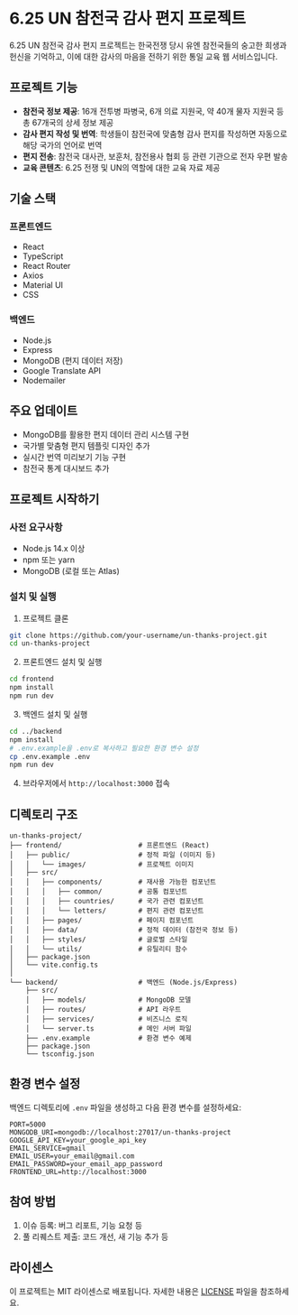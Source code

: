 # 6.25 UN 참전국 감사 편지 프로젝트

6.25 UN 참전국 감사 편지 프로젝트는 한국전쟁 당시 유엔 참전국들의 숭고한 희생과 헌신을 기억하고, 이에 대한 감사의 마음을 전하기 위한 통일 교육 웹 서비스입니다.

## 프로젝트 기능

- **참전국 정보 제공**: 16개 전투병 파병국, 6개 의료 지원국, 약 40개 물자 지원국 등 총 67개국의 상세 정보 제공
- **감사 편지 작성 및 번역**: 학생들이 참전국에 맞춤형 감사 편지를 작성하면 자동으로 해당 국가의 언어로 번역
- **편지 전송**: 참전국 대사관, 보훈처, 참전용사 협회 등 관련 기관으로 전자 우편 발송
- **교육 콘텐츠**: 6.25 전쟁 및 UN의 역할에 대한 교육 자료 제공

## 기술 스택

### 프론트엔드
- React
- TypeScript
- React Router
- Axios
- Material UI
- CSS

### 백엔드
- Node.js
- Express
- MongoDB (편지 데이터 저장)
- Google Translate API
- Nodemailer

## 주요 업데이트

- MongoDB를 활용한 편지 데이터 관리 시스템 구현
- 국가별 맞춤형 편지 템플릿 디자인 추가
- 실시간 번역 미리보기 기능 구현
- 참전국 통계 대시보드 추가

## 프로젝트 시작하기

### 사전 요구사항
- Node.js 14.x 이상
- npm 또는 yarn
- MongoDB (로컬 또는 Atlas)

### 설치 및 실행

1. 프로젝트 클론
```bash
git clone https://github.com/your-username/un-thanks-project.git
cd un-thanks-project
```

2. 프론트엔드 설치 및 실행
```bash
cd frontend
npm install
npm run dev
```

3. 백엔드 설치 및 실행
```bash
cd ../backend
npm install
# .env.example을 .env로 복사하고 필요한 환경 변수 설정
cp .env.example .env
npm run dev
```

4. 브라우저에서 `http://localhost:3000` 접속

## 디렉토리 구조

```
un-thanks-project/
├── frontend/                   # 프론트엔드 (React)
│   ├── public/                 # 정적 파일 (이미지 등)
│   │   └── images/             # 프로젝트 이미지
│   ├── src/
│   │   ├── components/         # 재사용 가능한 컴포넌트
│   │   │   ├── common/         # 공통 컴포넌트
│   │   │   ├── countries/      # 국가 관련 컴포넌트
│   │   │   └── letters/        # 편지 관련 컴포넌트
│   │   ├── pages/              # 페이지 컴포넌트
│   │   ├── data/               # 정적 데이터 (참전국 정보 등)
│   │   ├── styles/             # 글로벌 스타일
│   │   └── utils/              # 유틸리티 함수
│   ├── package.json
│   └── vite.config.ts
│
└── backend/                    # 백엔드 (Node.js/Express)
    ├── src/
    │   ├── models/             # MongoDB 모델
    │   ├── routes/             # API 라우트
    │   ├── services/           # 비즈니스 로직
    │   └── server.ts           # 메인 서버 파일
    ├── .env.example            # 환경 변수 예제
    ├── package.json
    └── tsconfig.json
```

## 환경 변수 설정

백엔드 디렉토리에 `.env` 파일을 생성하고 다음 환경 변수를 설정하세요:

```
PORT=5000
MONGODB_URI=mongodb://localhost:27017/un-thanks-project
GOOGLE_API_KEY=your_google_api_key
EMAIL_SERVICE=gmail
EMAIL_USER=your_email@gmail.com
EMAIL_PASSWORD=your_email_app_password
FRONTEND_URL=http://localhost:3000
```

## 참여 방법

1. 이슈 등록: 버그 리포트, 기능 요청 등
2. 풀 리퀘스트 제출: 코드 개선, 새 기능 추가 등

## 라이센스

이 프로젝트는 MIT 라이센스로 배포됩니다. 자세한 내용은 [LICENSE](LICENSE) 파일을 참조하세요.